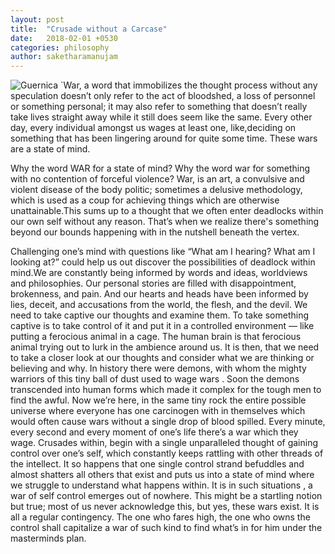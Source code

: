 ```yaml
---
layout: post
title:  "Crusade without a Carcase"
date:   2018-02-01 +0530
categories: philosophy
author: saketharamanujam
---
```

![Guernica](https://images2.minutemediacdn.com/image/upload/c_fill,g_auto,h_1248,w_2220/f_auto,q_auto,w_1100/v1555443607/shape/mentalfloss/98645794uhye.png)
`War, a word that immobilizes the thought process without any speculation doesn’t only refer to the act of bloodshed, a loss of personnel or something personal; it may also refer to something that doesn’t really take lives straight away while it still does seem like the same. Every other day, every individual amongst us wages at least one, like,deciding on something that has been lingering around for quite some time. These wars are a state of mind.

Why the word WAR for a state of mind? Why the word war for something with no contention of forceful violence? War, is an art, a convulsive and violent disease of the body politic; sometimes a delusive methodology, which is used as a coup for achieving things which are otherwise unattainable.This sums up to a thought that we often enter deadlocks within our own self without any reason. That’s when we realize there's something beyond our bounds happening with in the nutshell beneath the vertex.


Challenging one’s mind with questions like “What am I hearing? What am I looking at?”  could help us out discover the possibilities of deadlock within mind.We are constantly being informed by words and ideas, worldviews and philosophies. Our personal stories are filled with disappointment, brokenness, and pain. And our hearts and heads have been informed by lies, deceit, and accusations from the world, the flesh, and the devil.
We need to take captive our thoughts and examine them. To take something captive is to take control of it and put it in a controlled environment — like putting a ferocious animal in a cage. The human brain is that ferocious animal trying out to lurk in the ambience around us. It is then, that we need to take a closer look at our thoughts and consider what we are thinking or believing and why.
In history there were demons, with whom the mighty warriors of this tiny ball of dust used to wage wars . Soon the demons transcended into human forms which made it complex for the tough men to find the awful. Now we’re here, in the same tiny rock the entire possible  universe  where everyone has one carcinogen with in themselves which would often cause wars without a single drop of blood spilled. Every minute, every second and every moment of one’s life there’s a war which they wage. Crusades within, begin with a single unparalleled thought of gaining control over one’s self, which constantly keeps rattling with other threads of the intellect. It so  happens that one single control strand befuddles and almost shatters all others that exist and puts us into a state of mind where we struggle to understand what happens within. It is in such situations , a war of self control emerges out of nowhere. This might be a startling notion but true; most of us never acknowledge this, but yes, these wars exist.  It is all a regular contingency. The one who fares high, the one who owns the control shall capitalize a war of such kind to find what’s in for him under the masterminds plan.
